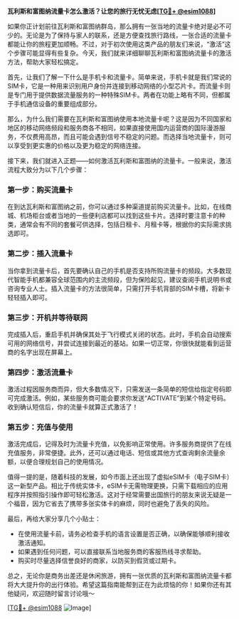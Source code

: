 **瓦利斯和富图纳流量卡怎么激活？让您的旅行无忧无虑[[TG💪+ @esim1088](https://t.me/s/esim1088)]**

如果你正计划前往瓦利斯和富图纳群岛，那么拥有一张当地的流量卡绝对是必不可少的。无论是为了保持与家人的联系，还是方便查找旅行路线，一张合适的流量卡都能让你的旅程更加顺畅。不过，对于初次使用这类产品的朋友们来说，“激活”这个步骤可能显得有些复杂。今天，我们就来详细聊聊瓦利斯和富图纳流量卡的激活方法，帮助大家轻松搞定。

首先，让我们了解一下什么是手机卡和流量卡。简单来说，手机卡就是我们常说的SIM卡，它是一种用来识别用户身份并连接到移动网络的小型芯片卡。而流量卡则是专门用于提供数据流量服务的一种特殊SIM卡。两者在功能上略有不同，但都属于手机通信设备的重要组成部分。

那么，为什么我们需要在瓦利斯和富图纳使用本地流量卡呢？这是因为不同国家和地区的移动网络频段和服务商各不相同，如果直接使用国内运营商的国际漫游服务，不仅费用高昂，而且可能会遇到信号不稳定的问题。而选择当地流量卡，则可以享受到更实惠的价格以及更为稳定的网络连接。

接下来，我们就进入正题——如何激活瓦利斯和富图纳的流量卡。一般来说，激活流程大致分为以下几个步骤：

### 第一步：购买流量卡
在到达瓦利斯和富图纳之前，你可以通过多种渠道提前购买流量卡。比如，在线商城、机场柜台或者当地的一些便利店都可以找到这些卡片。选择时要注意卡的种类，通常会有不同的套餐可供选择，包括日租卡、月租卡等，根据你的实际需求挑选即可。

### 第二步：插入流量卡
当你拿到流量卡后，首先要确认自己的手机是否支持所购流量卡的频段。大多数现代智能手机都兼容全球范围内的主流频段，但为保险起见，建议查阅手机说明书或咨询专业人士。插入流量卡的方法很简单，只需打开手机背部的SIM卡槽，将新卡轻轻插入即可。

### 第三步：开机并等待联网
完成插入后，重启手机并确保其处于飞行模式关闭的状态。此时，手机会自动搜索可用的网络信号，并尝试连接到最近的基站。如果一切正常，你很快就能看到运营商的名字出现在屏幕上。

### 第四步：激活流量卡
激活过程因服务商而异，但大多数情况下，只需发送一条简单的短信给指定号码即可完成激活。例如，某些服务商可能会要求你发送“ACTIVATE”到某个特定号码。收到确认短信后，你的流量卡就算正式激活了！

### 第五步：充值与使用
激活完成后，记得及时为流量卡充值，以免影响正常使用。许多服务商提供了在线充值服务，非常便捷。此外，还可以通过电话、短信或其他方式查询剩余流量余额，以便合理规划自己的使用情况。

值得一提的是，随着科技的发展，如今市面上还出现了虚拟eSIM卡（电子SIM卡）这一新型产品。相比于传统实体卡，eSIM卡无需物理更换，只需下载相应的应用程序并按照指引操作即可轻松激活。这对于经常需要出国旅行的朋友来说无疑是一个福音，因为它省去了携带多张实体卡的麻烦，同时也避免了丢失的风险。

最后，再给大家分享几个小贴士：
- 在使用流量卡前，请务必检查手机的语言设置是否正确，以确保能够顺利接收激活通知。
- 如果遇到任何问题，可以直接联系当地服务商的客服热线寻求帮助。
- 购买时尽量选择信誉良好的商家，以防买到假货或过期卡。

总之，无论你是商务出差还是休闲旅游，拥有一张优质的瓦利斯和富图纳流量卡都将大大提升你的出行体验。希望这篇指南能帮到正在为此烦恼的你！如果你还有其他疑问，欢迎随时留言讨论哦～

[[TG💪+ @esim1088](https://t.me/s/esim1088) ![Image](https://i.postimg.cc/4NQfJmqS/Snipaste-2025-05-13-00-14-12.png)]